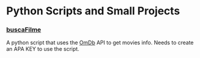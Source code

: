 # Python Scripts and Small Projects

### [buscaFilme](/buscaFilme)
A python script that uses the [OmDb](http://www.omdbapi.com/) API to get movies info. Needs to create an APA KEY to use the script.
